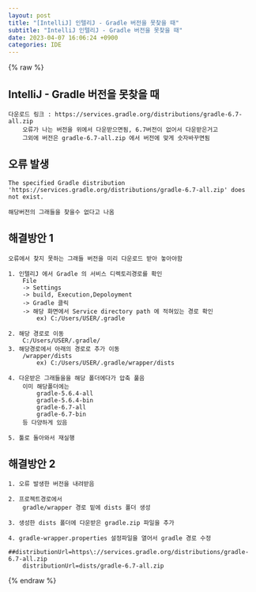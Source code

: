 ```yaml
---  
layout: post  
title: "[IntelliJ] 인텔리J - Gradle 버전을 못찾을 때"  
subtitle: "IntelliJ 인텔리J - Gradle 버전을 못찾을 때"  
date: 2023-04-07 16:06:24 +0900  
categories: IDE  
---  
```

{% raw %}  
## IntelliJ - Gradle 버전을 못찾을 때  
  
	다운로드 링크 : https://services.gradle.org/distributions/gradle-6.7-all.zip  
		오류가 나는 버전을 위에서 다운받으면됨, 6.7버전이 없어서 다운받은거고  
		그외에 버전은 gradle-6.7-all.zip 에서 버전에 맞게 숫자바꾸면됨  
  
## 오류 발생  
	The specified Gradle distribution 'https://services.gradle.org/distributions/gradle-6.7-all.zip' does not exist.  
  
	해당버전의 그래들을 찾을수 없다고 나옴  
  
##  해결방안 1  
	오류에서 찾지 못하는 그래들 버전을 미리 다운로드 받아 놓아야함  
  
	1. 인텔리J 에서 Gradle 의 서비스 디렉토리경로를 확인  
		File  
		-> Settings  
		-> build, Execution,Depoloyment  
		-> Gradle 클릭  
		-> 해당 화면에서 Service directory path 에 적혀있는 경로 확인  
			ex) C:/Users/USER/.gradle  
  
	2. 해당 경로로 이동  
		C:/Users/USER/.gradle/  
	3. 해당경로에서 아래의 경로로 추가 이동  
		/wrapper/dists  
			ex) C:/Users/USER/.gradle/wrapper/dists  
  
	4. 다운받은 그래들을을 해당 폴더에다가 압축 풀음  
		이미 해당폴더에는  
			gradle-5.6.4-all  
			gradle-5.6.4-bin  
			gradle-6.7-all  
			gradle-6.7-bin  
		등 다양하게 있음  
  
	5. 툴로 돌아와서 재실행  
  
## 해결방안 2  
  
	1. 오류 발생한 버전을 내려받음  
  
	2. 프로젝트경로에서  
		gradle/wrapper 경로 밑에 dists 폴더 생성  
  
	3. 생성한 dists 폴더에 다운받은 gradle.zip 파일을 추가  
  
	4. gradle-wrapper.properties 설정파일을 열어서 gradle 경로 수정  
		##distributionUrl=https\://services.gradle.org/distributions/gradle-6.7-all.zip  
		distributionUrl=dists/gradle-6.7-all.zip  
  
{% endraw %}